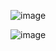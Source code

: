 ![image](https://user-images.githubusercontent.com/40160399/204452597-a58d7450-6a7b-44d7-a299-ef03b02e9b66.png)


![image](https://user-images.githubusercontent.com/40160399/204452656-c5562920-8f0f-4c24-86e0-a66c02908d58.png)
